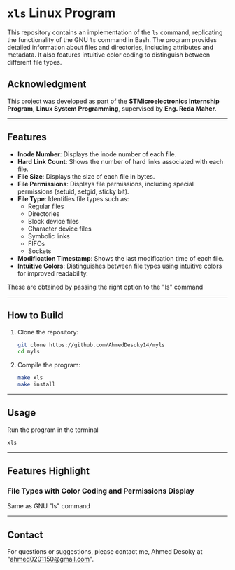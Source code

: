 # `xls` Linux Program 

This repository contains an implementation of the `ls` command, replicating the functionality of the GNU `ls` command in Bash. The program provides detailed information about files and directories, including attributes and metadata. It also features intuitive color coding to distinguish between different file types.

## Acknowledgment

This project was developed as part of the **STMicroelectronics Internship Program**, **Linux System Programming**, supervised by **Eng. Reda Maher**.

---

## Features

- **Inode Number**: Displays the inode number of each file.
- **Hard Link Count**: Shows the number of hard links associated with each file.
- **File Size**: Displays the size of each file in bytes.
- **File Permissions**: Displays file permissions, including special permissions (setuid, setgid, sticky bit).
- **File Type**: Identifies file types such as:
  - Regular files
  - Directories
  - Block device files
  - Character device files
  - Symbolic links
  - FIFOs
  - Sockets
- **Modification Timestamp**: Shows the last modification time of each file.
- **Intuitive Colors**: Distinguishes between file types using intuitive colors for improved readability.

These are obtained by passing the right option to the "ls" command

---

## How to Build

1. Clone the repository:
   ```bash
   git clone https://github.com/AhmedDesoky14/myls
   cd myls
   ```
2. Compile the program:
   ```bash
   make xls
   make install
   ```

---

## Usage

Run the program in the terminal

```bash
xls
```

---

## Features Highlight

### File Types with Color Coding and Permissions Display

Same as GNU "ls" command

---

## Contact 

For questions or suggestions, please contact me, Ahmed Desoky at "ahmed0201150@gmail.com".
